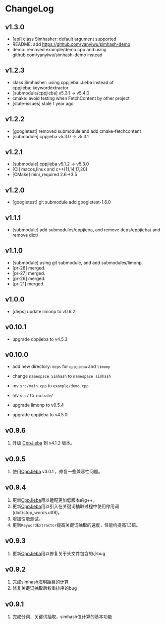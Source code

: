 # ChangeLog

## v1.3.0

+ [api] class Simhasher: default argument supported
+ README: add https://github.com/yanyiwu/simhash-demo
+ demo: removed example/demo.cpp and using github.com/yanyiwu/simhash-demo instead

## v1.2.3

+ class Simhasher: using cppjieba::Jieba instead of cppjieba::keywordextractor
+ [submodule/cppjieba] v5.3.1 -> v5.4.0
+ cmake: avoid testing when FetchContent by other project
+ [stale-issues] stale 1 year ago

## v1.2.2

+ [googletest] removed submodule and add cmake-fetchcontent
+ [submodule] cppjieba v5.3.0 -> v5.3.1

## v1.2.1

+ [submodule] cppjieba v5.1.2 -> v5.3.0
+ [CI] macos,linux and c++[11,14,17,20]
+ [CMake] mini_required 2.6->3.5

## v1.2.0

+ [googletest] git submodule add googletest-1.6.0

## v1.1.1

+ [submodule] add submodules/cppjieba, and remove deps/cppjieba/ and remove dict/

## v1.1.0

+ [submodule] using git submodule, and add submodules/limonp.
+ [pr-28] merged.
+ [pr-27] merged.
+ [pr-26] merged.
+ [pr-21] merged.

## v1.0.0

+ [deps] update limonp to v0.6.2

## v0.10.1

+ upgrade cppjieba to v4.5.3

## v0.10.0

+ add new directory: `deps` for `cppjieba` and `limonp`
+ change `namespace Simhash` to `namespace simhash` 
+ mv `src/main.cpp` to `example/demo.cpp`
+ mv `src/` to `include/`

+ upgrade limonp to v0.5.4
+ upgrade cppjieba to v4.5.0

## v0.9.6

1. 升级 [CppJieba] 到 v4.1.2 版本。

## v0.9.5

1. 使用[CppJieba] v3.0.1 ，修复一些兼容性问题。

## v0.9.4

1. 更新[CppJieba]用以适配更加低版本的g++。
2. 更新[CppJieba]用以引入在关键词抽取过程中使用停用词(dict/stop_words.utf8)。
3. 增加性能测试。
4. 更新`KeywordExtractor`提高关键词抽取的速度，性能约提高1.3倍。


## v0.9.3

1. 更新[CppJieba]用以修复关于头文件包含的小bug

## v0.9.2

1. 完成simhash海明距离的计算
2. 修复关键词抽取后权重排序的bug

## v0.9.1

1. 完成分词，关键词抽取，simhash值计算的基本功能

[CppJieba]:https://github.com/yanyiwu/cppjieba.git
